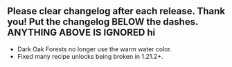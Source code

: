 Please clear changelog after each release.
Thank you!
Put the changelog BELOW the dashes. ANYTHING ABOVE IS IGNORED
hi
-----------------
- Dark Oak Forests no longer use the warm water color.
- Fixed many recipe unlocks being broken in 1.21.2+.
